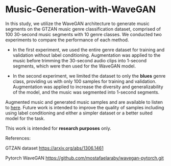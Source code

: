 # Music-Generation-with-WaveGAN

In this study, we utilize the WaveGAN architecture to generate music segments on the GTZAN music genre classification dataset, comprised of 100 30-second music segments with 10 genre classes. We conducted two experiments to compare the performance of each method.
 
- In the first experiment, we used the entire genre dataset for training and validation without label conditioning. Augmentation was applied to the music before trimming the 30-second audio clips into 1-second segments, which were then used for the WaveGAN model.
 
- In the second experiment, we limited the dataset to only the **blues** genre class, providing us with only 100 samples for training and validation. Augmentation was applied to increase the diversity and generalizability of the model, and the music was segmented into 1-second segments. 
 
Augmented music and generated music samples and are available to listen to [here](https://hadeel253.github.io/Music-Generation-with-WaveGAN/). Future work is intended to improve the quality of samples including using label conditioning and either a simpler dataset or a better suited model for the task.

This work is intended for **research purposes** only.

References:
 
GTZAN dataset https://arxiv.org/abs/1306.1461
 
Pytorch WaveGAN https://github.com/mostafaelaraby/wavegan-pytorch.git
